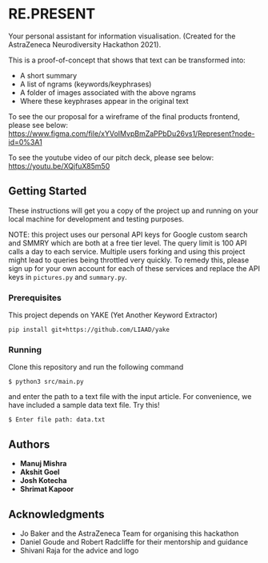 # RE.PRESENT
Your personal assistant for information visualisation.
(Created for the AstraZeneca Neurodiversity Hackathon 2021).

This is a proof-of-concept that shows that text can be transformed into:
* A short summary
* A list of ngrams (keywords/keyphrases)
* A folder of images associated with the above ngrams
* Where these keyphrases appear in the original text

To see the our proposal for a wireframe of the final products frontend, please see below:  
https://www.figma.com/file/xYVoIMvpBmZaPPbDu26vs1/Represent?node-id=0%3A1

To see the youtube video of our pitch deck, please see below:  
https://youtu.be/XQjfuX85m50

## Getting Started

These instructions will get you a copy of the project up and running on your local machine for development and testing purposes. 

NOTE: this project uses our personal API keys for Google custom search and SMMRY which are both at a free tier level. The query limit is 100 API calls a day to each service. Multiple users forking and using this project might lead to queries being throttled very quickly. To remedy this, please sign up for your own account for each of these services and replace the API keys in `pictures.py` and `summary.py`. 

### Prerequisites

This project depends on YAKE (Yet Another Keyword Extractor)
```
pip install git+https://github.com/LIAAD/yake
```
### Running

Clone this repository and run the following command

```
$ python3 src/main.py
```
and enter the path to a text file with the input article.
For convenience, we have included a sample data text file. Try this!

```
$ Enter file path: data.txt
```

## Authors

* **Manuj Mishra** 
* **Akshit Goel** 
* **Josh Kotecha** 
* **Shrimat Kapoor** 

## Acknowledgments

* Jo Baker and the AstraZeneca Team for organising this hackathon
* Daniel Goude and Robert Radcliffe for their mentorship and guidance
* Shivani Raja for the advice and logo 



